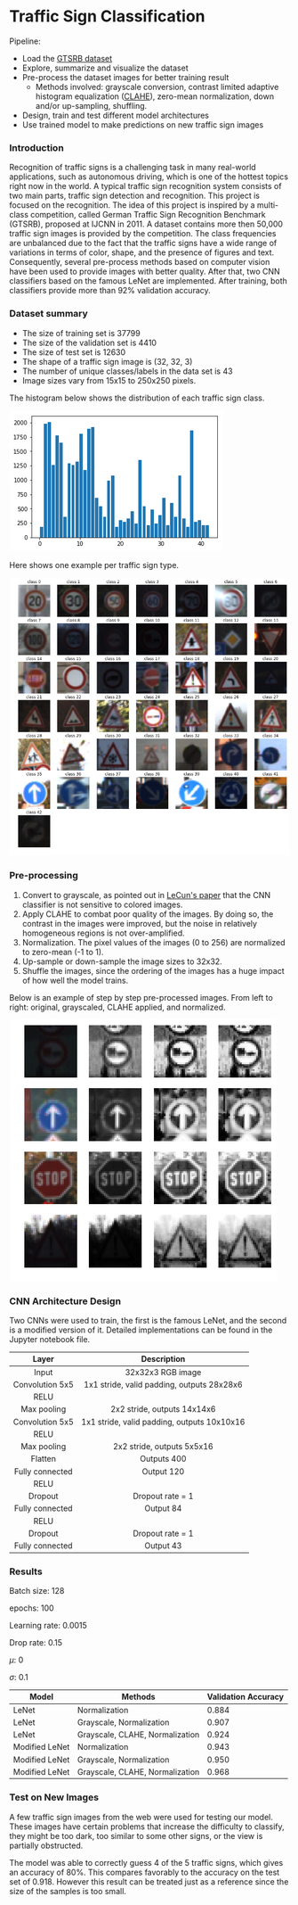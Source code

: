 # Traffic Sign Classification

Pipeline:

* Load the [GTSRB dataset](https://sid.erda.dk/public/archives/daaeac0d7ce1152aea9b61d9f1e19370/published-archive.html)
* Explore, summarize and visualize the dataset
* Pre-process the dataset images for better training result
  * Methods involved: grayscale conversion, contrast limited adaptive histogram equalization ([CLAHE](https://en.wikipedia.org/wiki/Adaptive_histogram_equalization)), zero-mean normalization, down and/or up-sampling, shuffling. 
* Design, train and test different model architectures
* Use trained model to make predictions on new traffic sign images



### Introduction

Recognition of traffic signs is a challenging task in many real-world applications, such as autonomous driving, which is one of the hottest topics right now in the world. A typical traffic sign recognition system consists of two main parts, traffic sign detection and recognition. This project is focused on the recognition. The idea of this project is inspired by a multi-class competition, called German Traffic Sign Recognition Benchmark (GTSRB), proposed at IJCNN in 2011. A dataset contains more then 50,000 traffic sign images is provided by the competition. The class frequencies are unbalanced due to the fact that the traffic signs have a wide range of variations in terms of color, shape, and the presence of figures and text. Consequently, several pre-process methods based on computer vision have been used to provide images with better quality. After that, two CNN classifiers based on the famous LeNet are implemented. After training, both classifiers provide more than 92% validation accuracy.



### Dataset summary

- The size of training set is 37799
- The size of the validation set is 4410
- The size of test set is 12630
- The shape of a traffic sign image is (32, 32, 3)
- The number of unique classes/labels in the data set is 43
- Image sizes vary from 15x15 to 250x250 pixels.

The histogram below shows the distribution of each traffic sign class.

![](.\images\hist.png)

Here shows one example per traffic sign type.

![](images\sign_examples.png)



### Pre-processing

1. Convert to grayscale, as pointed out in [LeCun's paper](https://www.researchgate.net/profile/Yann_Lecun/publication/224260345_Traffic_sign_recognition_with_multi-scale_Convolutional_Networks/links/0912f50f9e763201ab000000/Traffic-sign-recognition-with-multi-scale-Convolutional-Networks.pdf) that the CNN classifier is not sensitive to colored images.
2. Apply CLAHE to combat poor quality of the images. By doing so, the contrast in the images were improved, but the noise in relatively homogeneous regions is not over-amplified.
3. Normalization. The pixel values of the images (0 to 256) are normalized to zero-mean (-1 to 1).
4. Up-sample or down-sample the image sizes to 32x32.
5. Shuffle the images, since the ordering of the images has a huge impact of how well the model trains.

Below is an example of step by step pre-processed images. From left to right: original, grayscaled, CLAHE applied, and normalized.



![](images\pre-process.png)



### CNN Architecture Design

Two CNNs were used to train, the first is the famous LeNet, and the second is a modified version of it. Detailed implementations can be found in the Jupyter notebook file.

|      Layer      |                 Description                 |
| :-------------: | :-----------------------------------------: |
|      Input      |              32x32x3 RGB image              |
| Convolution 5x5 | 1x1 stride, valid padding, outputs 28x28x6  |
|      RELU       |                                             |
|   Max pooling   |        2x2 stride,  outputs 14x14x6         |
| Convolution 5x5 | 1x1 stride, valid padding, outputs 10x10x16 |
|      RELU       |                                             |
|   Max pooling   |         2x2 stride, outputs 5x5x16          |
|     Flatten     |                 Outputs 400                 |
| Fully connected |                 Output 120                  |
|      RELU       |                                             |
|     Dropout     |              Dropout rate = 1               |
| Fully connected |                  Output 84                  |
|      RELU       |                                             |
|     Dropout     |              Dropout rate = 1               |
| Fully connected |                  Output 43                  |



### Results

Batch size: 128

epochs: 100

Learning rate: 0.0015

Drop rate: 0.15

$\mu$: 0

$\sigma$: 0.1

| Model          | Methods                         | Validation Accuracy |
| -------------- | ------------------------------- | ------------------- |
| LeNet          | Normalization                   | 0.884               |
| LeNet          | Grayscale, Normalization        | 0.907               |
| LeNet          | Grayscale, CLAHE, Normalization | 0.924               |
| Modified LeNet | Normalization                   | 0.943               |
| Modified LeNet | Grayscale, Normalization        | 0.950               |
| Modified LeNet | Grayscale, CLAHE, Normalization | 0.968               |



### Test on New Images

A few traffic sign images from the web were used for testing our model. These images have certain problems that increase the difficulty to classify, they might be too dark, too similar to some other signs, or the view is partially obstructed. 

The model was able to correctly guess 4 of the 5 traffic signs, which gives an accuracy of 80%. This compares favorably to the accuracy on the test set of 0.918. However this result can be treated just as a reference since the size of the samples is too small.
